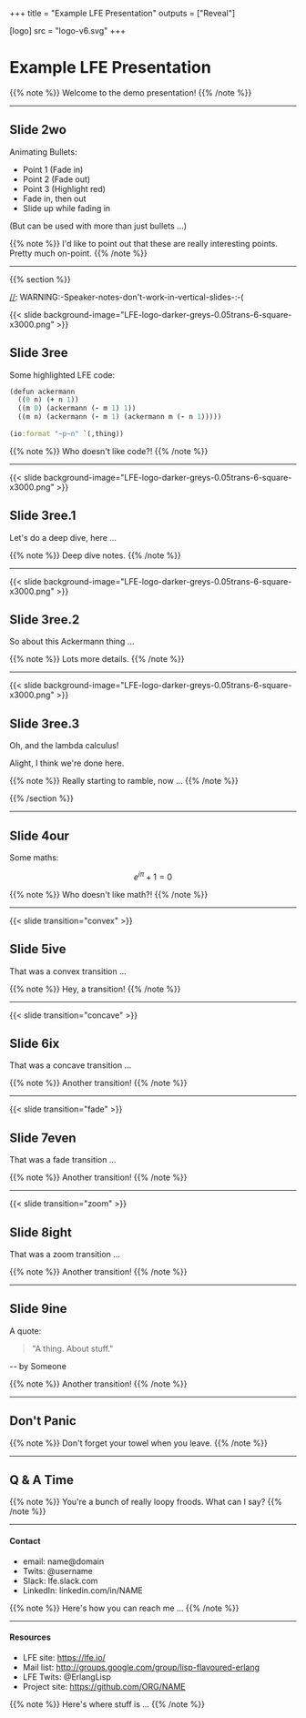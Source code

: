 +++
title = "Example LFE Presentation"
outputs = ["Reveal"]

[logo]
src = "logo-v6.svg"
+++

# Example LFE Presentation

[//]: Speaker-Notes:
{{% note %}}
Welcome to the demo presentation!
{{% /note %}}

---

## Slide 2wo

Animating Bullets:

<ul>
<li class="fragment">Point 1 (Fade in)</li>
<li class="fragment fade-out">Point 2 (Fade out)</li>
<li class="fragment highlight-red">Point 3 (Highlight red)</li>
<li class="fragment fade-in-then-out">Fade in, then out</li>
<li class="fragment fade-up">Slide up while fading in</li>
</ul>

(But can be used with more than just bullets ...)

[//]: Speaker-Notes:
{{% note %}}
I'd like to point out that these are really interesting points.
Pretty much on-point.
{{% /note %}}

---

[//]: Begin-Vertical-Slides

{{% section %}}

[//]: WARNING:-Speaker-notes-don't-work-in-vertical-slides-:-(

{{< slide background-image="LFE-logo-darker-greys-0.05trans-6-square-x3000.png" >}}

## Slide 3ree

Some highlighted LFE code:

```clj
(defun ackermann
  ((0 n) (+ n 1))
  ((m 0) (ackermann (- m 1) 1))
  ((m n) (ackermann (- m 1) (ackermann m (- n 1)))))
  
(io:format "~p~n" `(,thing))
```

[//]: Speaker-Notes:
{{% note %}}
Who doesn't like code?!
{{% /note %}}

---

{{< slide background-image="LFE-logo-darker-greys-0.05trans-6-square-x3000.png" >}}

## Slide 3ree.1

Let's do a deep dive, here ...


[//]: Speaker-Notes:
{{% note %}}
Deep dive notes.
{{% /note %}}

---

{{< slide background-image="LFE-logo-darker-greys-0.05trans-6-square-x3000.png" >}}

## Slide 3ree.2

So about this Ackermann thing ...

[//]: Speaker-Notes:
{{% note %}}
Lots more details.
{{% /note %}}

---

{{< slide background-image="LFE-logo-darker-greys-0.05trans-6-square-x3000.png" >}}

## Slide 3ree.3

Oh, and the lambda calculus!

Alight, I think we're done here.

[//]: Speaker-Notes:
{{% note %}}
Really starting to ramble, now ...
{{% /note %}}

{{% /section %}}

[//]: End-Vertical-Slides

---

## Slide 4our

Some maths:

$$e^{i \pi} + 1 = 0$$

[//]: Speaker-Notes:
{{% note %}}
Who doesn't like math?!
{{% /note %}}

---

{{< slide transition="convex" >}}

## Slide 5ive

That was a convex transition ...

[//]: Speaker-Notes:
{{% note %}}
Hey, a transition!
{{% /note %}}

---

{{< slide transition="concave" >}}

## Slide 6ix

That was a concave transition ...

[//]: Speaker-Notes:
{{% note %}}
Another transition!
{{% /note %}}

---

{{< slide transition="fade" >}}

## Slide 7even

That was a fade transition ...

[//]: Speaker-Notes:
{{% note %}}
Another transition!
{{% /note %}}

---

{{< slide transition="zoom" >}}

## Slide 8ight

That was a zoom transition ...

[//]: Speaker-Notes:
{{% note %}}
Another transition!
{{% /note %}}

---

## Slide 9ine

A quote:

> "A thing. About stuff."

-- by Someone

[//]: Speaker-Notes:
{{% note %}}
Another transition!
{{% /note %}}

---

## Don't Panic

[//]: Speaker-Notes:
{{% note %}}
Don't forget your towel when you leave.
{{% /note %}}

---

## Q & A Time

[//]: Speaker-Notes:
{{% note %}}
You're a bunch of really loopy froods. What can I say?
{{% /note %}}

---

#### Contact

* email: name@domain
* Twits: @username
* Slack: lfe.slack.com
* LinkedIn: linkedin.com/in/NAME

[//]: Speaker-Notes:
{{% note %}}
Here's how you can reach me ...
{{% /note %}}

---

#### Resources

* LFE site: https://lfe.io/
* Mail list: http://groups.google.com/group/lisp-flavoured-erlang
* LFE Twits: @ErlangLisp
* Project site: https://github.com/ORG/NAME

[//]: Speaker-Notes:
{{% note %}}
Here's where stuff is ...
{{% /note %}}
